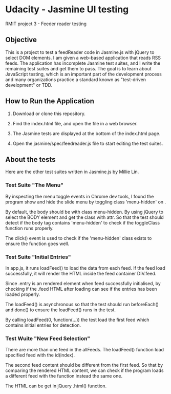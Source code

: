 # Udacity - Jasmine UI testing
RMIT project 3 - Feeder reader testing

## Objective
This is a project to test a feedReader code in Jasmine.js with jQuery to select DOM elements. I am given a web-based application that reads RSS feeds. The application has incomplete Jasmine test suites, and I write the remaining test suites and get them to pass. The goal is to learn about JavaScript testing, which is an important part of the development process and many organizations practice a standard known as "test-driven development" or TDD.

## How to Run the Application
1. Download or clone this repository.

2. Find the index.html file, and open the file in a web browser.

3. The Jasmine tests are displayed at the bottom of the index.html page.

4. Open the jasmine/spec/feedreader.js file to start editing the test suites.

## About the tests
Here are the other test suites written in Jasmine.js by Millie Lin.

### Test Suite "The Menu"
By inspecting the menu toggle events in Chrome dev tools, I found the program show and hide the slide menu by toggling class 'menu-hidden' on <body>.

By default, the body should be with class menu-hidden. By using jQuery to select the BODY element and get the class with attr. So that the test should detect if the body tag contains 'menu-hidden' to check if the toggleClass function runs properly.

The click() event is used to check if the 'menu-hidden' class exists to ensure the function goes well.

### Test Suite "Initial Entries"
In app.js, it runs loadFeed() to load the data from each feed. If the feed load successfully, it will render the HTML inside the feed container DIV.feed.

Since .entry is an rendered element when feed successfully initialised, by checking if the .feed HTML after loading can see if the entries has been loaded properly.

The loadFeed() is asynchronous so that the test should run beforeEach() and done() to ensure the loadFeed() runs in the test.

By calling loadFeed(0, function(...)) the test load the first feed which contains initial entries for detection.

### Test Wuite "New Feed Selection"
There are more than one feed in the allFeeds. The loadFeed() function load specified feed with the id(index).

The second feed content should be different from the first feed. So that by comparing the rendered HTML content, we can check if the program loads a different feed with the function instead the same one.

The HTML can be get in jQuery .html() function.